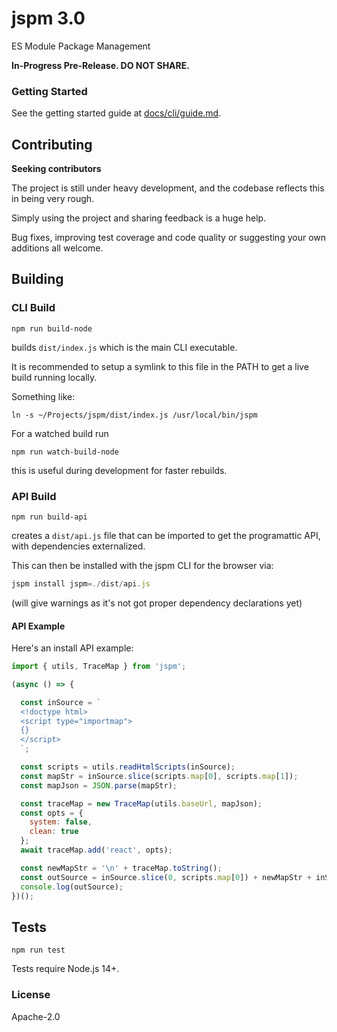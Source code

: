 # jspm 3.0

ES Module Package Management

**In-Progress Pre-Release. DO NOT SHARE.**

### Getting Started

See the getting started guide at [docs/cli/guide.md](docs/cli/guide.md).

## Contributing

**Seeking contributors**

The project is still under heavy development, and the codebase reflects this in being very rough.

Simply using the project and sharing feedback is a huge help.

Bug fixes, improving test coverage and code quality or suggesting your own additions all welcome.

## Building

### CLI Build

```
npm run build-node
```

builds `dist/index.js` which is the main CLI executable.

It is recommended to setup a symlink to this file in the PATH to get a live build running locally.

Something like:

```
ln -s ~/Projects/jspm/dist/index.js /usr/local/bin/jspm
```

For a watched build run

```
npm run watch-build-node
```

this is useful during development for faster rebuilds.

### API Build

```
npm run build-api
```

creates a `dist/api.js` file that can be imported to get the programattic API, with dependencies externalized.

This can then be installed with the jspm CLI for the browser via:

```js
jspm install jspm=./dist/api.js
```

(will give warnings as it's not got proper dependency declarations yet)

#### API Example

Here's an install API example:

```js
import { utils, TraceMap } from 'jspm';

(async () => {

  const inSource = `
  <!doctype html>
  <script type="importmap">
  {}
  </script>
  `;

  const scripts = utils.readHtmlScripts(inSource);
  const mapStr = inSource.slice(scripts.map[0], scripts.map[1]);
  const mapJson = JSON.parse(mapStr);

  const traceMap = new TraceMap(utils.baseUrl, mapJson);
  const opts = {
    system: false,
    clean: true
  };
  await traceMap.add('react', opts);

  const newMapStr = '\n' + traceMap.toString();
  const outSource = inSource.slice(0, scripts.map[0]) + newMapStr + inSource.slice(scripts.map[1]);
  console.log(outSource);
})();

```

## Tests

```
npm run test
```

Tests require Node.js 14+.

### License

Apache-2.0
